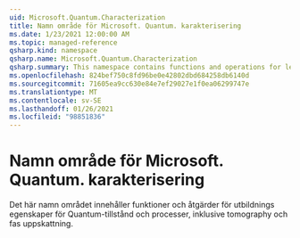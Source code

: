 ```yaml
---
uid: Microsoft.Quantum.Characterization
title: Namn område för Microsoft. Quantum. karakterisering
ms.date: 1/23/2021 12:00:00 AM
ms.topic: managed-reference
qsharp.kind: namespace
qsharp.name: Microsoft.Quantum.Characterization
qsharp.summary: This namespace contains functions and operations for learning properties of quantum states and processes, including tomography and phase estimation.
ms.openlocfilehash: 824bef750c8fd96be0e42802dbd684258db6140d
ms.sourcegitcommit: 71605ea9cc630e84e7ef29027e1f0ea06299747e
ms.translationtype: MT
ms.contentlocale: sv-SE
ms.lasthandoff: 01/26/2021
ms.locfileid: "98851836"
---
```

# <a name="microsoftquantumcharacterization-namespace"></a>Namn område för Microsoft. Quantum. karakterisering

Det här namn området innehåller funktioner och åtgärder för utbildnings egenskaper för Quantum-tillstånd och processer, inklusive tomography och fas uppskattning.

